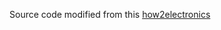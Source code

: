 Source code modified from this [how2electronics](https://how2electronics.com/connecting-esp32-to-amazon-aws-iot-core-using-mqtt/)
